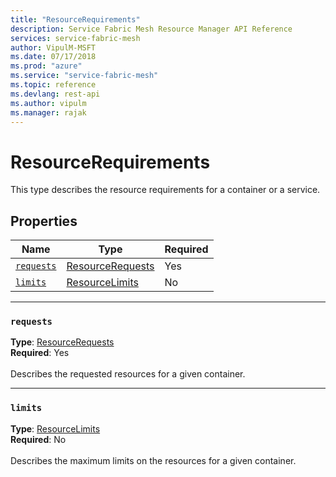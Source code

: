 ```yaml
---
title: "ResourceRequirements"
description: Service Fabric Mesh Resource Manager API Reference
services: service-fabric-mesh
author: VipulM-MSFT
ms.date: 07/17/2018
ms.prod: "azure"
ms.service: "service-fabric-mesh"
ms.topic: reference
ms.devlang: rest-api
ms.author: vipulm
ms.manager: rajak
---
```

# ResourceRequirements

This type describes the resource requirements for a container or a service.

## Properties
| Name | Type | Required |
| --- | --- | --- |
| [`requests`](#requests) | [ResourceRequests](sfmeshrp-model-resourcerequests.md) | Yes |
| [`limits`](#limits) | [ResourceLimits](sfmeshrp-model-resourcelimits.md) | No |

____
### `requests`
__Type__: [ResourceRequests](sfmeshrp-model-resourcerequests.md) <br/>
__Required__: Yes<br/>
<br/>
Describes the requested resources for a given container.

____
### `limits`
__Type__: [ResourceLimits](sfmeshrp-model-resourcelimits.md) <br/>
__Required__: No<br/>
<br/>
Describes the maximum limits on the resources for a given container.

